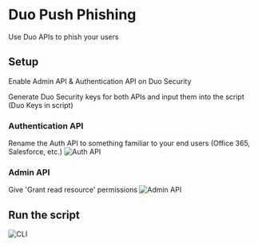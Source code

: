# Duo Push Phishing
Use Duo APIs to phish your users

## Setup
Enable Admin API & Authentication API on Duo Security

Generate Duo Security keys for both APIs and input them into the script (Duo Keys in script)
### Authentication API
Rename the Auth API to something familiar to your end users (Office 365, Salesforce, etc.)
![Auth API](https://i.imgur.com/eVNRYDQ.png)
### Admin API
Give 'Grant read resource' permissions
![Admin API](https://i.imgur.com/34OIlds.png)
## Run the script
![CLI](https://i.imgur.com/pmPKULM.png)
